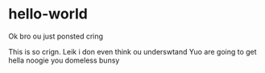 # hello-world
Ok bro ou just ponsted cring

This is so crign.
Leik i don even think ou underswtand
Yuo are going to get hella noogie you domeless bunsy
